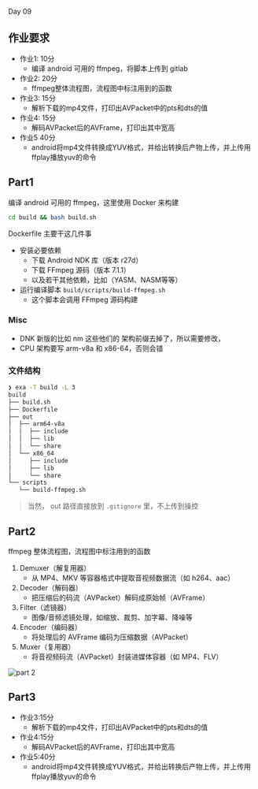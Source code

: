 Day 09

## 作业要求

- 作业1: 10分
    - 编译 android 可用的 ffmpeg，将脚本上传到 gitlab
- 作业2: 20分
    - ffmpeg整体流程图，流程图中标注用到的函数
- 作业3: 15分
    - 解析下载的mp4文件，打印出AVPacket中的pts和dts的值
- 作业4: 15分
    - 解码AVPacket后的AVFrame，打印出其中宽高
- 作业5 40分
    - android将mp4文件转换成YUV格式，并给出转换后产物上传，并上传用ffplay播放yuv的命令


## Part1

编译 android 可用的 ffmpeg，这里使用 Docker 来构建

```bash
cd build && bash build.sh
```

Dockerfile 主要干这几件事

- 安装必要依赖
    - 下载 Android NDK 库（版本 r27d）
    - 下载 FFmpeg 源码（版本 7.1.1）
    - 以及若干其他依赖，比如（YASM、NASM等等）
- 运行编译脚本 `build/scripts/build-ffmpeg.sh`
    - 这个脚本会调用 FFmpeg 源码构建

### Misc

- DNK 新版的比如 nm 这些他们的 架构前缀去掉了，所以需要修改，
- CPU 架构要写 arm-v8a 和 x86-64，否则会错

### 文件结构

``` bash
❯ exa -T build -L 3
build
├── build.sh
├── Dockerfile
├── out
│  ├── arm64-v8a
│  │  ├── include
│  │  ├── lib
│  │  └── share
│  └── x86_64
│     ├── include
│     ├── lib
│     └── share
└── scripts
   └── build-ffmpeg.sh
```

> 当然， out 路径直接放到 `.gitignore` 里，不上传到操控

## Part2

ffmpeg 整体流程图，流程图中标注用到的函数

1. Demuxer（解复用器）
    - 从 MP4、MKV 等容器格式中提取音视频数据流（如 h264、aac）
2. Decoder（解码器）
    - 把压缩后的码流（AVPacket）解码成原始帧（AVFrame）
3. Filter（滤镜器）
    - 图像/音频滤镜处理，如缩放、裁剪、加字幕、降噪等
4. Encoder（编码器）
    - 将处理后的 AVFrame 编码为压缩数据（AVPacket）
5. Muxer（复用器）
    - 将音视频码流（AVPacket）封装进媒体容器（如 MP4、FLV）

![part 2](assets/ffmpeg.drawio.png)

## Part3

- 作业3:15分
    - 解析下载的mp4文件，打印出AVPacket中的pts和dts的值
- 作业4:15分
    - 解码AVPacket后的AVFrame，打印出其中宽高
- 作业5:40分
    - android将mp4文件转换成YUV格式，并给出转换后产物上传，并上传用ffplay播放yuv的命令

